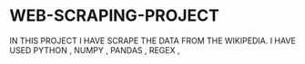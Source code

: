 # WEB-SCRAPING-PROJECT
IN THIS PROJECT I HAVE SCRAPE THE DATA FROM THE WIKIPEDIA. I HAVE USED PYTHON , NUMPY , PANDAS , REGEX ,
 
